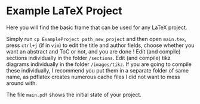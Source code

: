 # Example LaTeX Project

Here you will find the basic frame that can be used for any LaTeX project.

Simply run `cp ExampleProject path_new_project` and then open `main.tex`, press `ctrl+j` (if in `vim`) to edit the title and author fields, choose whether you want an abstract and ToC or not, and you are done ! Edit (and compile) sections individually in the folder `/sections`. Edit (and compile) tikz diagrams individually in the folder `/images/tikz`. If you are going to compile these individually, I recommend you put them in a separate folder of same name, as pdflatex creates numerous cache files I did not want to mess around with.

The file `main.pdf` shows the initial state of your project.
